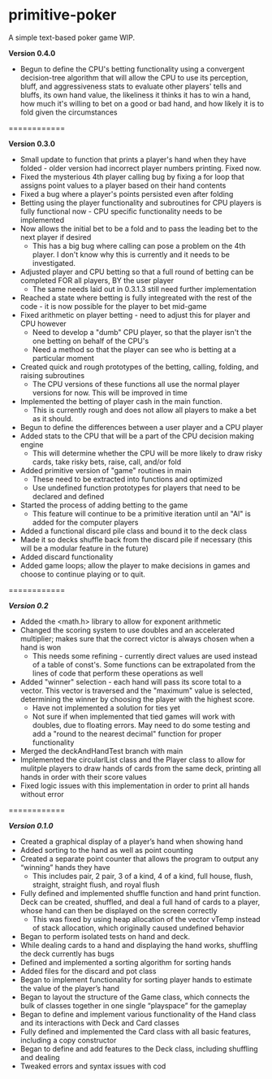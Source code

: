 # primitive-poker
A simple text-based poker game WIP.

**Version 0.4.0**
- Begun to define the CPU's betting functionality using a convergent decision-tree algorithm that will allow the CPU to use its perception, bluff, and aggressiveness stats to evaluate other players' tells and bluffs, its own hand value, the likeliness it thinks it has to win a hand, how much it's willing to bet on a good or bad hand, and how likely it is to fold given the circumstances

============

**Version 0.3.0**
- Small update to function that prints a player's hand when they have folded - older version had incorrect player numbers printing.  Fixed now.
- Fixed the mysterious 4th player calling bug by fixing a for loop that assigns point values to a player based on their hand contents
- Fixed a bug where a player's points persisted even after folding
- Betting using the player functionality and subroutines for CPU players is fully functional now - CPU specific functionality needs to be implemented
- Now allows the initial bet to be a fold and to pass the leading bet to the next player if desired
   - This has a big bug where calling can pose a problem on the 4th player.  I don't know why this is currently and it needs to be investigated.
- Adjusted player and CPU betting so that a full round of betting can be completed FOR all players, BY the user player
   - The same needs laid out in 0.3.1.3 still need further implementation
- Reached a state where betting is fully integreated with the rest of the code - it is now possible for the player to bet mid-game
- Fixed arithmetic on player betting - need to adjust this for player and CPU however
   - Need to develop a "dumb" CPU player, so that the player isn't the one betting on behalf of the CPU's
   - Need a method so that the player can see who is betting at a particular moment
- Created quick and rough prototypes of the betting, calling, folding, and raising subroutines
   - The CPU versions of these functions all use the normal player versions for now.  This will be improved in time
- Implemented the betting of player cash in the main function.
   - This is currently rough and does not allow all players to make a bet as it should.
- Begun to define the differences between a user player and a CPU player
- Added stats to the CPU that will be a part of the CPU decision making engine
   - This will determine whether the CPU will be more likely to draw risky cards, take risky bets, raise, call, and/or fold
- Added primitive version of "game" routines in main
   - These need to be extracted into functions and optimized
   - Use undefined function prototypes for players that need to be declared and defined
- Started the process of adding betting to the game
   - This feature will continue to be a primitive iteration until an "AI" is added for the computer players
- Added a functional discard pile class and bound it to the deck class
- Made it so decks shuffle back from the discard pile if necessary (this will be a modular feature in the future)
- Added discard functionality
- Added game loops; allow the player to make decisions in games and choose to continue playing or to quit.

============

***Version 0.2***

- Added the <math.h> library to allow for exponent arithmetic
- Changed the scoring system to use doubles and an accelerated multiplier; makes sure that the correct victor is always chosen when a hand is won
   - This needs some refining - currently direct values are used instead of a table of const's.  Some functions can be extrapolated from the lines of code that perform these operations as well
- Added "winner" selection - each hand will pass its score total to a vector.  This vector is traversed and the "maximum" value is selected, determining the winner by choosing the player with the highest score.
   - Have not implemented a solution for ties yet
   - Not sure if when implemented that tied games will work with doubles, due to floating errors.  May need to do some testing and add a "round to the nearest decimal" function for proper functionality
- Merged the deckAndHandTest branch with main
- Implemented the circularlList class and the Player class to allow for mulitple players to draw hands of cards from the same deck, printing all hands in order with their score values
- Fixed logic issues with this implementation in order to print all hands without error

============

***Version 0.1.0***
- Created a graphical display of a player’s hand when showing hand
- Added sorting to the hand as well as point counting
- Created a separate point counter that allows the program to output any “winning” hands they have 
   - This includes pair, 2 pair, 3 of a kind, 4 of a kind, full house, flush, straight, straight flush, and royal flush
- Fully defined and implemented shuffle function and hand print function. Deck can be created, shuffled, and deal a full hand of cards to a player, whose hand can then be displayed on the screen correctly 
   - This was fixed by using heap allocation of the vector vTemp instead of stack allocation, which originally caused undefined behavior 
- Began to perform isolated tests on hand and deck. 
- While dealing cards to a hand and displaying the hand works, shuffling the deck currently has bugs 
- Defined and implemented a sorting algorithm for sorting hands 
- Added files for the discard and pot class 
- Began to implement functionality for sorting player hands to estimate the value of the player’s hand 
- Began to layout the structure of the Game class, which connects the bulk of classes together in one single “playspace” for the gameplay 
- Began to define and implement various functionality of the Hand class and its interactions with Deck and Card classes 
- Fully defined and implemented the Card class with all basic features, including a copy constructor 
- Began to define and add features to the Deck class, including shuffling and dealing 
- Tweaked errors and syntax issues with cod
